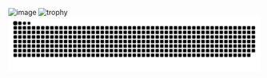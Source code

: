 ![image](https://github.com/eeric/github-profile-trophy)
![trophy](https://github-profile-trophy.vercel.app/?username=eeric&title=Stars,Followers,Commits,Repositories,Issues,MultiLanguage&theme=discord&margin-w=20&margin-h=15)
![image](https://github.com/eeric/Pedestrian-detection-paper-list/blob/main/Visualize/github-snake.svg)



